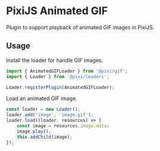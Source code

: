 # PixiJS Animated GIF

Plugin to support playback of animated GIF images in PixiJS.

## Usage

Install the loader for handle GIF images.

```ts
import { AnimatedGIFLoader } from '@pixi/gif';
import { Loader } from '@pixi/loaders';

Loader.registerPlugin(AnimatedGIFLoader);
```

Load an animated GIF image.

```ts
const loader = new Loader();
loader.add('image', 'image.gif');
loader.load((loader, resources) => {
    const image = resources.image.data;
    image.play();
    this.addChild(image);
});
```